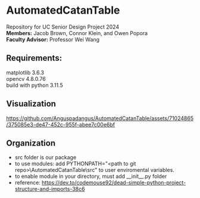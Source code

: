 # AutomatedCatanTable
Repository for UC Senior Design Project 2024\
**Members:** 
Jacob Brown, Connor Klein, and Owen Popora\
**Faculty Advisor:** Professor Wei Wang  

## Requirements:
matplotlib 3.6.3\
opencv 4.8.0.76\
build with python 3.11.5

## Visualization
https://github.com/Anguspadangus/AutomatedCatanTable/assets/71024865/375085e3-de47-452c-955f-abee7c00e6bf

## Organization
- src folder is our package
- to use modules: add PYTHONPATH="\<path to git repo>\AutomatedCatanTable\src" to user enviromental variables.
- to enable module in your directory, must add \_\_init__.py folder
- reference: https://dev.to/codemouse92/dead-simple-python-project-structure-and-imports-38c6